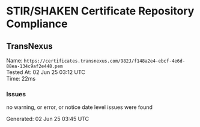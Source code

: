 # STIR/SHAKEN Certificate Repository Compliance

## TransNexus

Name: `https://certificates.transnexus.com/982J/f148a2e4-ebcf-4e6d-88ea-134c9af2e448.pem`\
Tested At: 02 Jun 25 03:12 UTC\
Time: 22ms

### Issues

no warning, or error, or notice date level issues were found

Generated: 02 Jun 25 03:45 UTC